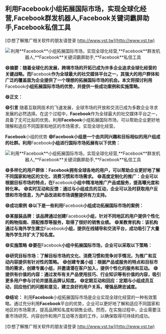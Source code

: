## **利用**Facebook**小组拓展国际市场，实现全球化经营,**Facebook**群发机器人,**Facebook**关键词霸屏助手,**Facebook**私信工具**

[😍想了解推广相关软件的朋友请登录 http://www.vst.tw](http://www.vst.tw)

 <center><img src="https://vst.tw/MP4/tuiguang/png/2.png" alt="利用**Facebook**小组拓展国际市场，实现全球化经营,**Facebook**群发机器人,**Facebook**关键词霸屏助手,**Facebook**私信工具"></center>

**😄摘要：随着全球化的发展，跨境市场的开拓已成为许多企业追求全球化经营的关键战略。而**Facebook**作为全球最大的社交媒体平台之一，其强大的用户群体和广泛的覆盖面为企业提供了一个理想的拓展国际市场的机会。本文将探讨利用**Facebook**小组拓展国际市场的优势，并提供一些成功案例和实施策略。**

**😄正文：**

**😄引言**
随着互联网技术的飞速发展，全球市场的开放和交流已成为多数企业寻求发展的必然选择。在这个过程中，**Facebook**作为全球最大的社交媒体平台之一，具备了无可比拟的优势。利用**Facebook**小组拓展国际市场，可以帮助企业更好地理解和适应不同国家和地区的市场需求，实现全球化经营。

**Facebook**小组的优势
**😄**Facebook**小组是一个由共同兴趣和目标相似的用户组成的社群。利用**Facebook**小组进行国际市场拓展有以下优势：**

 <center><img src="https://vst.tw/MP4/tuiguang/png/1.png" alt="利用**Facebook**小组拓展国际市场，实现全球化经营,**Facebook**群发机器人,**Facebook**关键词霸屏助手,**Facebook**私信工具"></center>

**😄多样化的用户群体：**Facebook**拥有全球各地的用户，可以帮助企业更好地了解不同国家和地区的文化、消费习惯和市场需求。**
**😄高度定制化的推广：企业可以根据目标市场的特点，在**Facebook**小组中精准地推广产品或服务，提高曝光度和转化率。**
**😄实时互动和反馈：通过与小组成员的互动，企业可以及时获取用户反馈和市场信息，为产品改进和市场调整提供有力支持。**

**😄成功案例**
**😄以下是一些利用**Facebook**小组成功拓展国际市场的案例：**

**😄某服装品牌：该品牌通过创建**Facebook**小组，针对不同地区的用户提供个性化的购物指南、搭配推荐等服务，取得了很好的销售业绩。**
**😄某教育机构：该机构通过与海外学生建立**Facebook**小组，提供在线辅导和交流平台，成功吸引了大量海外学生并扩大了知名度。**

**😄实施策略**
**😄要在**Facebook**小组中拓展国际市场，企业可以采取以下策略：**

**😄研究目标市场：了解目标市场的文化、消费习惯和竞争对手情况，为推广和互动内容提供有针对性的策略。**
**😄创建专属小组：根据产品或服务的特点和目标市场的需求，创建专属小组，并邀请潜在客户加入，提供个性化的服务和互动。**
**😄提供有价值的内容：通过发布有关产品使用技巧、行业知识等有价值的内容，吸引更多用户参与讨论并提高品牌认知度。**
**😄定期互动和回应：定期与小组成员互动，回应他们的问题和意见，建立良好的用户关系，增强品牌忠诚度。**

**😄结论：**
利用**Facebook**小组拓展国际市场是企业实现全球化经营的一种有效策略。通过充分利用**Facebook**平台的优势，企业可以更好地了解和适应不同国家和地区的市场需求，提高品牌知名度和销售业绩。然而，在实施过程中，企业需要注重市场研究、内容创作和用户互动等方面的工作，以确保取得可持续的成功。

[😍想了解推广相关软件的朋友请登录 http://www.vst.tw](http://www.vst.tw)



